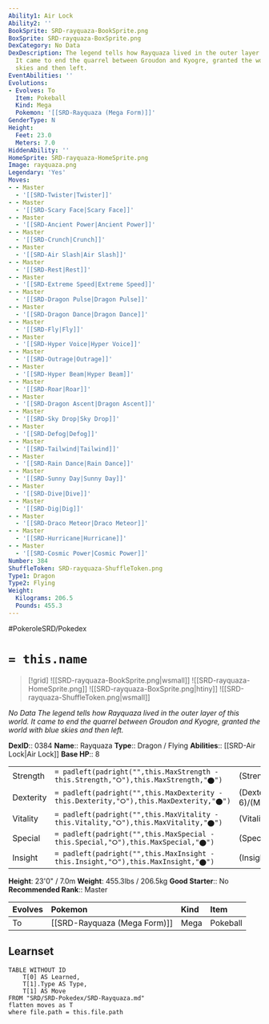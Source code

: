 ```yaml
---
Ability1: Air Lock
Ability2: ''
BookSprite: SRD-rayquaza-BookSprite.png
BoxSprite: SRD-rayquaza-BoxSprite.png
DexCategory: No Data
DexDescription: The legend tells how Rayquaza lived in the outer layer of this world.
  It came to end the quarrel between Groudon and Kyogre, granted the world with blue
  skies and then left.
EventAbilities: ''
Evolutions:
- Evolves: To
  Item: Pokeball
  Kind: Mega
  Pokemon: '[[SRD-Rayquaza (Mega Form)]]'
GenderType: N
Height:
  Feet: 23.0
  Meters: 7.0
HiddenAbility: ''
HomeSprite: SRD-rayquaza-HomeSprite.png
Image: rayquaza.png
Legendary: 'Yes'
Moves:
- - Master
  - '[[SRD-Twister|Twister]]'
- - Master
  - '[[SRD-Scary Face|Scary Face]]'
- - Master
  - '[[SRD-Ancient Power|Ancient Power]]'
- - Master
  - '[[SRD-Crunch|Crunch]]'
- - Master
  - '[[SRD-Air Slash|Air Slash]]'
- - Master
  - '[[SRD-Rest|Rest]]'
- - Master
  - '[[SRD-Extreme Speed|Extreme Speed]]'
- - Master
  - '[[SRD-Dragon Pulse|Dragon Pulse]]'
- - Master
  - '[[SRD-Dragon Dance|Dragon Dance]]'
- - Master
  - '[[SRD-Fly|Fly]]'
- - Master
  - '[[SRD-Hyper Voice|Hyper Voice]]'
- - Master
  - '[[SRD-Outrage|Outrage]]'
- - Master
  - '[[SRD-Hyper Beam|Hyper Beam]]'
- - Master
  - '[[SRD-Roar|Roar]]'
- - Master
  - '[[SRD-Dragon Ascent|Dragon Ascent]]'
- - Master
  - '[[SRD-Sky Drop|Sky Drop]]'
- - Master
  - '[[SRD-Defog|Defog]]'
- - Master
  - '[[SRD-Tailwind|Tailwind]]'
- - Master
  - '[[SRD-Rain Dance|Rain Dance]]'
- - Master
  - '[[SRD-Sunny Day|Sunny Day]]'
- - Master
  - '[[SRD-Dive|Dive]]'
- - Master
  - '[[SRD-Dig|Dig]]'
- - Master
  - '[[SRD-Draco Meteor|Draco Meteor]]'
- - Master
  - '[[SRD-Hurricane|Hurricane]]'
- - Master
  - '[[SRD-Cosmic Power|Cosmic Power]]'
Number: 384
ShuffleToken: SRD-rayquaza-ShuffleToken.png
Type1: Dragon
Type2: Flying
Weight:
  Kilograms: 206.5
  Pounds: 455.3
---
```


#PokeroleSRD/Pokedex

# `= this.name`

> [!grid]
> ![[SRD-rayquaza-BookSprite.png|wsmall]]
> ![[SRD-rayquaza-HomeSprite.png]]
> ![[SRD-rayquaza-BoxSprite.png|htiny]]
> ![[SRD-rayquaza-ShuffleToken.png|wsmall]]


*No Data*
*The legend tells how Rayquaza lived in the outer layer of this world. It came to end the quarrel between Groudon and Kyogre, granted the world with blue skies and then left.*

**DexID**:: 0384
**Name**:: Rayquaza
**Type**:: Dragon / Flying
**Abilities**:: [[SRD-Air Lock|Air Lock]]
**Base HP**:: 8

|           |                                                                                        |                                          |
| --------- | -------------------------------------------------------------------------------------- | ---------------------------------------- |
| Strength  | `= padleft(padright("",this.MaxStrength - this.Strength,"⭘"),this.MaxStrength,"⬤")`    | (Strength::8)/(MaxStrength::8)   |
| Dexterity | `= padleft(padright("",this.MaxDexterity - this.Dexterity,"⭘"),this.MaxDexterity,"⬤")` | (Dexterity:: 6)/(MaxDexterity::6) |
| Vitality  | `= padleft(padright("",this.MaxVitality - this.Vitality,"⭘"),this.MaxVitality,"⬤")`    | (Vitality::5)/(MaxVitality::5)   |
| Special   | `= padleft(padright("",this.MaxSpecial - this.Special,"⭘"),this.MaxSpecial,"⬤")`       | (Special::8)/(MaxSpecial::8)     |
| Insight   | `= padleft(padright("",this.MaxInsight - this.Insight,"⭘"),this.MaxInsight,"⬤")`       | (Insight::5)/(MaxInsight::5)     |

**Height**: 23'0" / 7.0m
**Weight**: 455.3lbs / 206.5kg
**Good Starter**:: No
**Recommended Rank**:: Master

| Evolves   | Pokemon                      | Kind   | Item     |
|:----------|:-----------------------------|:-------|:---------|
| To        | [[SRD-Rayquaza (Mega Form)]] | Mega   | Pokeball |

## Learnset

```dataview
TABLE WITHOUT ID
    T[0] AS Learned,
    T[1].Type AS Type,
    T[1] AS Move
FROM "SRD/SRD-Pokedex/SRD-Rayquaza.md"
flatten moves as T
where file.path = this.file.path
```
